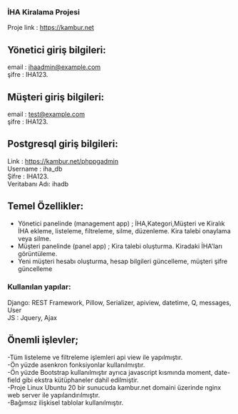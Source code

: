 ### İHA Kiralama Projesi
Proje link : https://kambur.net

## Yönetici giriş bilgileri:
email : ihaadmin@example.com  
şifre : IHA123.

## Müşteri giriş bilgileri:
email : test@example.com  
şifre : IHA123.

## Postgresql giriş bilgileri:
Link : https://kambur.net/phppgadmin  
Username : iha_db  
Şifre : IHA123.  
Veritabanı Adı: ihadb

## Temel Özellikler:
- Yönetici panelinde (management app) ; İHA,Kategori,Müşteri ve Kiralık İHA ekleme, listeleme, filtreleme, silme, düzenleme. Kira talebi onaylama veya silme.
- Müşteri panelinde (panel app) ; Kira talebi oluşturma. Kiradaki İHA'ları görüntüleme.
- Yeni müşteri hesabı oluşturma, hesap bilgileri güncelleme, müşteri şifre güncelleme

### Kullanılan yapılar:
Django: REST Framework, Pillow, Serializer, apiview, datetime, Q, messages, User  
JS : Jquery, Ajax


## Önemli işlevler;  
-Tüm listeleme ve filtreleme işlemleri api view ile yapılmıştır.    
-Ön yüzde asenkron fonksiyonlar kullanılmıştır.  
-Ön yüzde Bootstrap kullanılmıştır ayrıca javascript kısmında moment, date-field gibi ekstra kütüphaneler dahil edilmiştir.  
-Proje Linux Ubuntu 20 bir sunucuda kambur.net domaini üzerinde nginx web server ile yapılandırılmıştır.  
-Bağımsız ilişkisel tablolar kullanılmıştır.  
